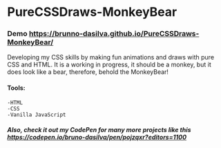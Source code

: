 # PureCSSDraws-MonkeyBear


### Demo https://brunno-dasilva.github.io/PureCSSDraws-MonkeyBear/


Developing my CSS skills by making fun animations and draws with pure CSS and HTML. It is a working in progress, it should be a monkey, but it does look like a bear, therefore, behold the MonkeyBear!


#### Tools: 
    -HTML
    -CSS
    -Vanilla JavaScript

##### Also, check it out my CodePen for many more projects like this https://codepen.io/bruno-dasilva/pen/pojzqxr?editors=1100
